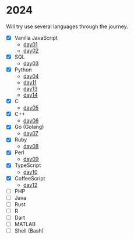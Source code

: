 # 2024

Will try use several languages through the journey.

- [x] Vanilla JavaScript
    - [day01](./day01)
    - [day02](./day02)
- [x] SQL
  - [day03](./day03)
- [x] Python
  - [day04](./day04)
  - [day11](./day11)
  - [day13](./day13)
  - [day14](./day14)
- [x] C
  - [day05](./day05)
- [x] C++
    - [day06](./day06)
- [x] Go (Golang)
  - [day07](./day07)
- [x] Ruby
  - [day08](./day08)
- [x] Perl
  - [day09](./day09)
- [x] TypeScript
  - [day10](./day10)
- [x] CoffeeScript
  - [day12](./day12)
- [ ] PHP
- [ ] Java
- [ ] Rust
- [ ] R
- [ ] Dart
- [ ] MATLAB
- [ ] Shell (Bash)

